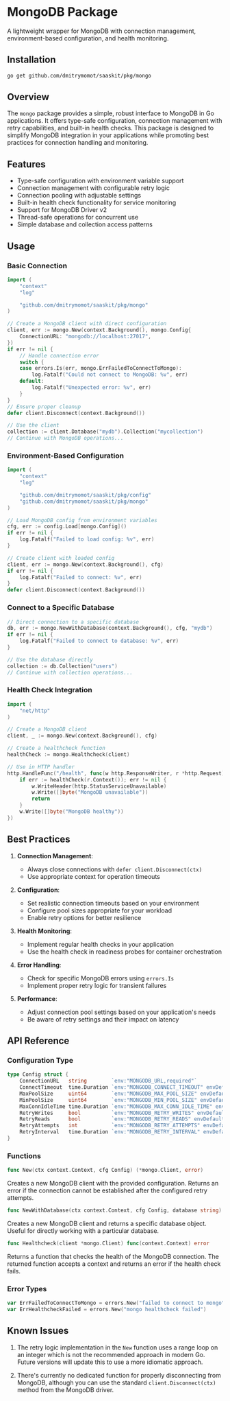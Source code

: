 # MongoDB Package

A lightweight wrapper for MongoDB with connection management, environment-based configuration, and health monitoring.

## Installation

```bash
go get github.com/dmitrymomot/saaskit/pkg/mongo
```

## Overview

The `mongo` package provides a simple, robust interface to MongoDB in Go applications. It offers type-safe configuration, connection management with retry capabilities, and built-in health checks. This package is designed to simplify MongoDB integration in your applications while promoting best practices for connection handling and monitoring.

## Features

- Type-safe configuration with environment variable support
- Connection management with configurable retry logic
- Connection pooling with adjustable settings
- Built-in health check functionality for service monitoring
- Support for MongoDB Driver v2
- Thread-safe operations for concurrent use
- Simple database and collection access patterns

## Usage

### Basic Connection

```go
import (
    "context"
    "log"

    "github.com/dmitrymomot/saaskit/pkg/mongo"
)

// Create a MongoDB client with direct configuration
client, err := mongo.New(context.Background(), mongo.Config{
    ConnectionURL: "mongodb://localhost:27017",
})
if err != nil {
    // Handle connection error
    switch {
    case errors.Is(err, mongo.ErrFailedToConnectToMongo):
        log.Fatalf("Could not connect to MongoDB: %v", err)
    default:
        log.Fatalf("Unexpected error: %v", err)
    }
}
// Ensure proper cleanup
defer client.Disconnect(context.Background())

// Use the client
collection := client.Database("mydb").Collection("mycollection")
// Continue with MongoDB operations...
```

### Environment-Based Configuration

```go
import (
    "context"
    "log"

    "github.com/dmitrymomot/saaskit/pkg/config"
    "github.com/dmitrymomot/saaskit/pkg/mongo"
)

// Load MongoDB config from environment variables
cfg, err := config.Load[mongo.Config]()
if err != nil {
    log.Fatalf("Failed to load config: %v", err)
}

// Create client with loaded config
client, err := mongo.New(context.Background(), cfg)
if err != nil {
    log.Fatalf("Failed to connect: %v", err)
}
defer client.Disconnect(context.Background())
```

### Connect to a Specific Database

```go
// Direct connection to a specific database
db, err := mongo.NewWithDatabase(context.Background(), cfg, "mydb")
if err != nil {
    log.Fatalf("Failed to connect to database: %v", err)
}

// Use the database directly
collection := db.Collection("users")
// Continue with collection operations...
```

### Health Check Integration

```go
import (
    "net/http"
)

// Create a MongoDB client
client, _ := mongo.New(context.Background(), cfg)

// Create a healthcheck function
healthCheck := mongo.Healthcheck(client)

// Use in HTTP handler
http.HandleFunc("/health", func(w http.ResponseWriter, r *http.Request) {
    if err := healthCheck(r.Context()); err != nil {
        w.WriteHeader(http.StatusServiceUnavailable)
        w.Write([]byte("MongoDB unavailable"))
        return
    }
    w.Write([]byte("MongoDB healthy"))
})
```

## Best Practices

1. **Connection Management**:
    - Always close connections with `defer client.Disconnect(ctx)`
    - Use appropriate context for operation timeouts

2. **Configuration**:
    - Set realistic connection timeouts based on your environment
    - Configure pool sizes appropriate for your workload
    - Enable retry options for better resilience

3. **Health Monitoring**:
    - Implement regular health checks in your application
    - Use the health check in readiness probes for container orchestration

4. **Error Handling**:
    - Check for specific MongoDB errors using `errors.Is`
    - Implement proper retry logic for transient failures

5. **Performance**:
    - Adjust connection pool settings based on your application's needs
    - Be aware of retry settings and their impact on latency

## API Reference

### Configuration Type

```go
type Config struct {
    ConnectionURL   string        `env:"MONGODB_URL,required"`           // Connection string URI
    ConnectTimeout  time.Duration `env:"MONGODB_CONNECT_TIMEOUT" envDefault:"10s"`
    MaxPoolSize     uint64        `env:"MONGODB_MAX_POOL_SIZE" envDefault:"100"`
    MinPoolSize     uint64        `env:"MONGODB_MIN_POOL_SIZE" envDefault:"1"`
    MaxConnIdleTime time.Duration `env:"MONGODB_MAX_CONN_IDLE_TIME" envDefault:"300s"`
    RetryWrites     bool          `env:"MONGODB_RETRY_WRITES" envDefault:"true"`
    RetryReads      bool          `env:"MONGODB_RETRY_READS" envDefault:"true"`
    RetryAttempts   int           `env:"MONGODB_RETRY_ATTEMPTS" envDefault:"3"`
    RetryInterval   time.Duration `env:"MONGODB_RETRY_INTERVAL" envDefault:"5s"`
}
```

### Functions

```go
func New(ctx context.Context, cfg Config) (*mongo.Client, error)
```

Creates a new MongoDB client with the provided configuration. Returns an error if the connection cannot be established after the configured retry attempts.

```go
func NewWithDatabase(ctx context.Context, cfg Config, database string) (*mongo.Database, error)
```

Creates a new MongoDB client and returns a specific database object. Useful for directly working with a particular database.

```go
func Healthcheck(client *mongo.Client) func(context.Context) error
```

Returns a function that checks the health of the MongoDB connection. The returned function accepts a context and returns an error if the health check fails.

### Error Types

```go
var ErrFailedToConnectToMongo = errors.New("failed to connect to mongo")
var ErrHealthcheckFailed = errors.New("mongo healthcheck failed")
```

## Known Issues

1. The retry logic implementation in the `New` function uses a range loop on an integer which is not the recommended approach in modern Go. Future versions will update this to use a more idiomatic approach.

2. There's currently no dedicated function for properly disconnecting from MongoDB, although you can use the standard `client.Disconnect(ctx)` method from the MongoDB driver.
